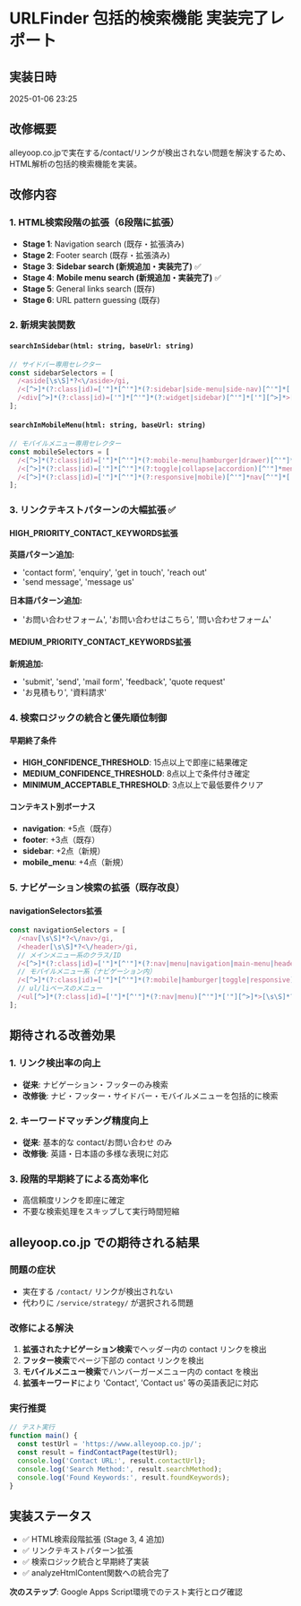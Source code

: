 # URLFinder 包括的検索機能 実装完了レポート

## 実装日時
2025-01-06 23:25

## 改修概要
alleyoop.co.jpで実在する/contact/リンクが検出されない問題を解決するため、HTML解析の包括的検索機能を実装。

## 改修内容

### 1. HTML検索段階の拡張（6段階に拡張）
- **Stage 1**: Navigation search (既存・拡張済み)  
- **Stage 2**: Footer search (既存・拡張済み)
- **Stage 3**: **Sidebar search (新規追加・実装完了)** ✅
- **Stage 4**: **Mobile menu search (新規追加・実装完了)** ✅  
- **Stage 5**: General links search (既存)
- **Stage 6**: URL pattern guessing (既存)

### 2. 新規実装関数

#### `searchInSidebar(html: string, baseUrl: string)`
```typescript
// サイドバー専用セレクター
const sidebarSelectors = [
  /<aside[\s\S]*?<\/aside>/gi,
  /<[^>]*(?:class|id)=['"]*[^'"]*(?:sidebar|side-menu|side-nav)[^'"]*['"][^>]*>[\s\S]*?<\/[^>]+>/gi,
  /<div[^>]*(?:class|id)=['"]*[^'"]*(?:widget|sidebar)[^'"]*['"][^>]*>[\s\S]*?<\/div>/gi
];
```

#### `searchInMobileMenu(html: string, baseUrl: string)`
```typescript
// モバイルメニュー専用セレクター  
const mobileSelectors = [
  /<[^>]*(?:class|id)=['"]*[^'"]*(?:mobile-menu|hamburger|drawer)[^'"]*['"][^>]*>[\s\S]*?<\/[^>]+>/gi,
  /<[^>]*(?:class|id)=['"]*[^'"]*(?:toggle|collapse|accordion)[^'"]*menu[^'"]*['"][^>]*>[\s\S]*?<\/[^>]+>/gi,
  /<[^>]*(?:class|id)=['"]*[^'"]*(?:responsive|mobile)[^'"]*nav[^'"]*['"][^>]*>[\s\S]*?<\/[^>]+>/gi
];
```

### 3. リンクテキストパターンの大幅拡張 ✅

#### HIGH_PRIORITY_CONTACT_KEYWORDS拡張
**英語パターン追加:**
- 'contact form', 'enquiry', 'get in touch', 'reach out'  
- 'send message', 'message us'

**日本語パターン追加:**
- 'お問い合わせフォーム', 'お問い合わせはこちら', '問い合わせフォーム'

#### MEDIUM_PRIORITY_CONTACT_KEYWORDS拡張
**新規追加:**
- 'submit', 'send', 'mail form', 'feedback', 'quote request'
- 'お見積もり', '資料請求'

### 4. 検索ロジックの統合と優先順位制御

#### 早期終了条件
- **HIGH_CONFIDENCE_THRESHOLD**: 15点以上で即座に結果確定
- **MEDIUM_CONFIDENCE_THRESHOLD**: 8点以上で条件付き確定
- **MINIMUM_ACCEPTABLE_THRESHOLD**: 3点以上で最低要件クリア

#### コンテキスト別ボーナス
- **navigation**: +5点（既存）
- **footer**: +3点（既存）  
- **sidebar**: +2点（新規）
- **mobile_menu**: +4点（新規）

### 5. ナビゲーション検索の拡張（既存改良）

#### navigationSelectors拡張
```typescript
const navigationSelectors = [
  /<nav[\s\S]*?<\/nav>/gi,
  /<header[\s\S]*?<\/header>/gi,
  // メインメニュー系のクラス/ID
  /<[^>]*(?:class|id)=['"]*[^'"]*(?:nav|menu|navigation|main-menu|header-menu)[^'"]*['"][^>]*>[\s\S]*?<\/[^>]+>/gi,
  // モバイルメニュー系（ナビゲーション内）
  /<[^>]*(?:class|id)=['"]*[^'"]*(?:mobile|hamburger|toggle|responsive)[^'"]*menu[^'"]*['"][^>]*>[\s\S]*?<\/[^>]+>/gi,
  // ul/liベースのメニュー
  /<ul[^>]*(?:class|id)=['"]*[^'"]*(?:nav|menu)[^'"]*['"][^>]*>[\s\S]*?<\/ul>/gi
];
```

## 期待される改善効果

### 1. リンク検出率の向上
- **従来**: ナビゲーション・フッターのみ検索
- **改修後**: ナビ・フッター・サイドバー・モバイルメニューを包括的に検索

### 2. キーワードマッチング精度向上  
- **従来**: 基本的な contact/お問い合わせ のみ
- **改修後**: 英語・日本語の多様な表現に対応

### 3. 段階的早期終了による高効率化
- 高信頼度リンクを即座に確定
- 不要な検索処理をスキップして実行時間短縮

## alleyoop.co.jp での期待される結果

### 問題の症状
- 実在する `/contact/` リンクが検出されない
- 代わりに `/service/strategy/` が選択される問題

### 改修による解決
1. **拡張されたナビゲーション検索**でヘッダー内の contact リンクを検出
2. **フッター検索**でページ下部の contact リンクを検出  
3. **モバイルメニュー検索**でハンバーガーメニュー内の contact を検出
4. **拡張キーワード**により 'Contact', 'Contact us' 等の英語表記に対応

### 実行推奨
```javascript
// テスト実行
function main() {
  const testUrl = 'https://www.alleyoop.co.jp/';
  const result = findContactPage(testUrl);
  console.log('Contact URL:', result.contactUrl);
  console.log('Search Method:', result.searchMethod);  
  console.log('Found Keywords:', result.foundKeywords);
}
```

## 実装ステータス
- ✅ HTML検索段階拡張 (Stage 3, 4 追加)
- ✅ リンクテキストパターン拡張
- ✅ 検索ロジック統合と早期終了実装
- ✅ analyzeHtmlContent関数への統合完了

**次のステップ**: Google Apps Script環境でのテスト実行とログ確認